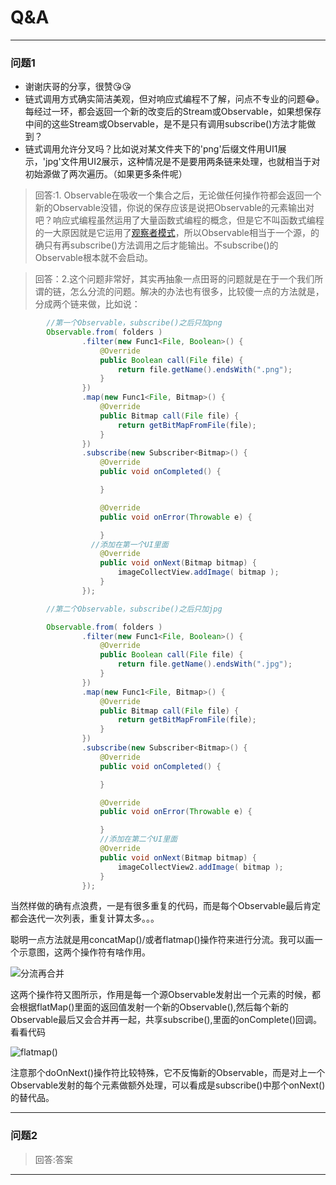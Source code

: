 # Q&A

*********

### 问题1

- 谢谢庆哥的分享，很赞:kissing_heart::kissing_heart:
- 链式调用方式确实简洁美观，但对响应式编程不了解，问点不专业的问题:joy:。每经过一环，都会返回一个新的改变后的Stream或Observable，如果想保存中间的这些Stream或Observable，是不是只有调用subscribe()方法才能做到？
- 链式调用允许分叉吗？比如说对某文件夹下的'png'后缀文件用UI1展示，'jpg'文件用UI2展示，这种情况是不是要用两条链来处理，也就相当于对初始源做了两次遍历。（如果更多条件呢）
>回答:1. Observable在吸收一个集合之后，无论做任何操作符都会返回一个新的Observable没错，你说的保存应该是说把Observable的元素输出对吧？响应式编程虽然运用了大量函数式编程的概念，但是它不叫函数式编程的一大原因就是它运用了[观察者模式](https://zh.wikipedia.org/wiki/%E8%A7%82%E5%AF%9F%E8%80%85%E6%A8%A1%E5%BC%8F)，所以Observable相当于一个源，的确只有再subscribe()方法调用之后才能输出。不subscribe()的Observable根本就不会启动。

>回答：2.这个问题非常好，其实再抽象一点田哥的问题就是在于一个我们所谓的链，怎么分流的问题。解决的办法也有很多，比较傻一点的方法就是，分成两个链来做，比如说：
```java
        //第一个Observable，subscribe()之后只加png
        Observable.from( folders )
                .filter(new Func1<File, Boolean>() {
                    @Override
                    public Boolean call(File file) {
                        return file.getName().endsWith(".png");
                    }
                })
                .map(new Func1<File, Bitmap>() {
                    @Override
                    public Bitmap call(File file) {
                        return getBitMapFromFile(file);
                    }
                })
                .subscribe(new Subscriber<Bitmap>() {
                    @Override
                    public void onCompleted() {

                    }

                    @Override
                    public void onError(Throwable e) {

                    }
                  //添加在第一个UI里面
                    @Override
                    public void onNext(Bitmap bitmap) {
                        imageCollectView.addImage( bitmap );
                    }
                });

        //第二个Observable，subscribe()之后只加jpg

        Observable.from( folders )
                .filter(new Func1<File, Boolean>() {
                    @Override
                    public Boolean call(File file) {
                        return file.getName().endsWith(".jpg");
                    }
                })
                .map(new Func1<File, Bitmap>() {
                    @Override
                    public Bitmap call(File file) {
                        return getBitMapFromFile(file);
                    }
                })
                .subscribe(new Subscriber<Bitmap>() {
                    @Override
                    public void onCompleted() {

                    }

                    @Override
                    public void onError(Throwable e) {

                    }
                    //添加在第二个UI里面
                    @Override
                    public void onNext(Bitmap bitmap) {
                        imageCollectView2.addImage( bitmap );
                    }
                });
```
 当然样做的确有点浪费，一是有很多重复的代码，而是每个Observable最后肯定都会迭代一次列表，重复计算太多。。。
 
 
 聪明一点方法就是用concatMap()/或者flatmap()操作符来进行分流。我可以画一个示意图，这两个操作符有啥作用。
 
 ![分流再合并](https://github.com/richardissuperman/WHUT_CS_CLASS_09/blob/master/%E9%92%9F%E5%BA%86-Reactive%20Programming/images/Screen%20Shot%202017-04-01%20at%2012.18.25%20pm.png)
 
这两个操作符又图所示，作用是每一个源Observable发射出一个元素的时候，都会根据flatMap()里面的返回值发射一个新的Observable(),然后每个新的Observable最后又会合并再一起，共享subscribe(),里面的onComplete()回调。看看代码

![flatmap()](https://github.com/richardissuperman/WHUT_CS_CLASS_09/blob/master/%E9%92%9F%E5%BA%86-Reactive%20Programming/images/Screen%20Shot%202017-04-01%20at%2012.28.52%20pm.png)

注意那个doOnNext()操作符比较特殊，它不反悔新的Observable，而是对上一个Observable发射的每个元素做额外处理，可以看成是subscribe()中那个onNext()的替代品。




*********

### 问题2
>回答:答案




*********



